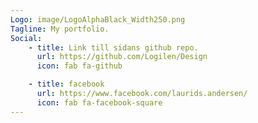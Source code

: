 ```yaml
---
Logo: image/LogoAlphaBlack_Width250.png
Tagline: My portfolio.
Social:
    - title: Link till sidans github repo.
      url: https://github.com/Logilen/Design
      icon: fab fa-github

    - title: facebook
      url: https://www.facebook.com/laurids.andersen/
      icon: fab fa-facebook-square
---
```

